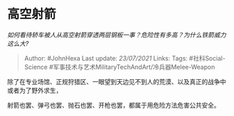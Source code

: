 # 高空射箭
*如何看待轿车被人从高空射箭穿透两层钢板一事？危险性有多高？为什么铁箭威力这么大?*

> Author: #JohnHexa
Last update: *23/07/2021* 
Links:
Tags: #社科Social-Science #军事技术与艺术MilitaryTechAndArt/冷兵器Melee-Weapon 

 
除了在专业场馆、正规狩猎区、一眼望到天边见不到人的荒漠、以及真正的战争中或者为了野外求生，

射箭也罢、弹弓也罢、抛石也罢、开枪也罢，都属于用危险方法危害公共安全。



